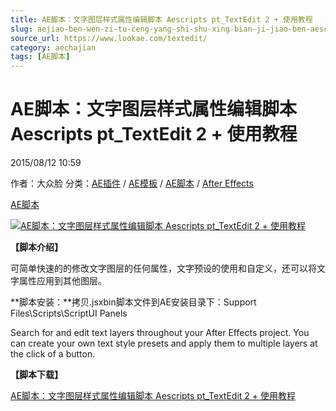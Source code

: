 ```yaml
---
title: AE脚本：文字图层样式属性编辑脚本 Aescripts pt_TextEdit 2 + 使用教程
slug: aejiao-ben-wen-zi-tu-ceng-yang-shi-shu-xing-bian-ji-jiao-ben-aescripts-pt-textedit-2-shi-yong-jiao-cheng
source_url: https://www.lookae.com/textedit/
category: aechajian
tags: [AE脚本]
---
```

# AE脚本：文字图层样式属性编辑脚本 Aescripts pt\_TextEdit 2 + 使用教程

2015/08/12 10:59

作者：大众脸
分类：[AE插件](https://www.lookae.com/after-effects/aechajian/) / [AE模板](https://www.lookae.com/after-effects/other-after-effects/) / [AE脚本](https://www.lookae.com/after-effects/aescripts/) / [After Effects](https://www.lookae.com/after-effects/)

[AE脚本](https://www.lookae.com/tag/ae%e8%84%9a%e6%9c%ac/)

[![AE脚本：文字图层样式属性编辑脚本 Aescripts pt_TextEdit 2 + 使用教程](https://www.lookae.com/wp-content/uploads/2015/08/TextEdit-2.jpg "AE脚本：文字图层样式属性编辑脚本 Aescripts pt_TextEdit 2 + 使用教程-LookAE.com")](https://www.lookae.com/wp-content/uploads/2015/08/TextEdit-2.jpg)

**【脚本介绍】**

可简单快速的的修改文字图层的任何属性，文字预设的使用和自定义，还可以将文字属性应用到其他图层。

**脚本安装：**拷贝.jsxbin脚本文件到AE安装目录下：Support Files\Scripts\ScriptUI Panels

Search for and edit text layers throughout your After Effects project. You can create your own text style presets and apply them to multiple layers at the click of a button.

**【脚本下载】**

[AE脚本：文字图层样式属性编辑脚本 Aescripts pt\_TextEdit 2 + 使用教程](https://www.400gb.com/file/112202048)
